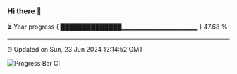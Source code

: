 ### Hi there 👋

⏳ Year progress { ██████████████▁▁▁▁▁▁▁▁▁▁▁▁▁▁▁▁ } 47.68 %

---

⏰ Updated on Sun, 23 Jun 2024 12:14:52 GMT

![Progress Bar CI](https://github.com/Shyam-Makwana/GitHub-Actions-Demo/workflows/Progress%20Bar%20CI/badge.svg)
